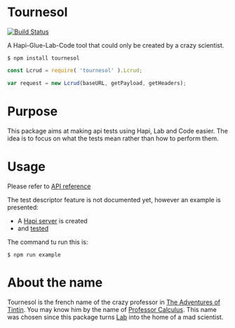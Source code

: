# Tournesol
[![Build Status](https://travis-ci.org/vdeturckheim/tournesol.svg?branch=master)](https://travis-ci.org/vdeturckheim/tournesol)

A Hapi-Glue-Lab-Code tool that could only be created by a crazy scientist.

```shell
$ npm install tournesol
```

```javascript
const Lcrud = require( 'tournesol' ).Lcrud;

var request = new Lcrud(baseURL, getPayload, getHeaders);
```

# Purpose

This package aims at making api tests using Hapi, Lab and Code easier. The idea is to focus on what the tests mean rather than how to perform them.

# Usage

Please refer to [API reference](API.md)

The test descriptor feature is not documented yet, however an example is presented:

* A [Hapi server](resources/server.js) is created
* and [tested](test/server.js)

The command tu run this is:

```shell
$ npm run example
```

# About the name

Tournesol is the french name of the crazy professor in [The Adventures of Tintin](https://en.wikipedia.org/wiki/The_Adventures_of_Tintin).
You may know him by the name of [Professor Calculus](https://en.wikipedia.org/wiki/Professor_Calculus).
This name was chosen since this package turns [Lab](https://github.com/hapijs/lab) into the home of a mad scientist.


